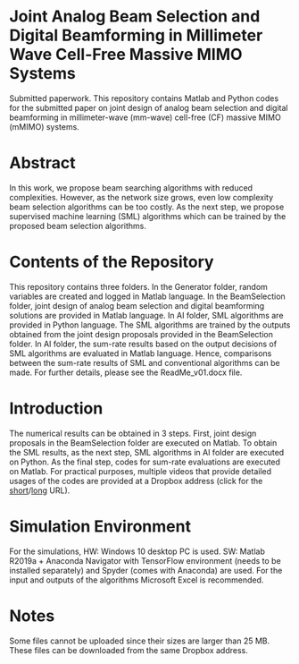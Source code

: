 # Joint Analog Beam Selection and Digital Beamforming in Millimeter Wave Cell-Free Massive MIMO Systems
Submitted paperwork.
This repository contains Matlab and Python codes for the submitted paper on joint design of analog beam selection and digital beamforming in millimeter-wave (mm-wave) cell-free (CF) massive MIMO (mMIMO) systems.
# Abstract
In this work, we propose beam searching algorithms with reduced complexities. However, as the network size grows, even low complexity beam selection algorithms can be too costly. As the next step, we propose supervised machine learning (SML) algorithms which can be trained by the proposed beam selection algorithms.
# Contents of the Repository
This repository contains three folders. In the Generator folder, random variables are created and logged in Matlab language. In the BeamSelection folder, joint design of analog beam selection and digital beamforming solutions are provided in Matlab language. In AI folder, SML algorithms are provided in Python language. The SML algorithms are trained by the outputs obtained from the joint design proposals provided in the BeamSelection folder. In AI folder, the sum-rate results based on the output decisions of SML algorithms are evaluated in Matlab language. Hence, comparisons between the sum-rate results of SML and conventional algorithms can be made. For further details, please see the ReadMe_v01.docx file.
# Introduction
The numerical results can be obtained in 3 steps. First, joint design proposals in the BeamSelection folder are executed on Matlab. To obtain the SML results, as the next step, SML algorithms in AI folder are executed on Python. As the final step, codes for sum-rate evaluations are executed on Matlab. For practical purposes, multiple videos that provide detailed usages of the codes are provided at a Dropbox address (click for the [short](https://tinyurl.com/beamselection)/[long](https://www.dropbox.com/sh/07dk4iatc1ahjps/AAAeSaKjjvgOxZ0W6tPh8RMFa?dl=0) URL).
# Simulation Environment
For the simulations, 
HW: Windows 10 desktop PC is used. 
SW: Matlab R2019a + Anaconda Navigator with TensorFlow environment (needs to be installed separately) and Spyder (comes with Anaconda) are used. For the input and outputs of the algorithms Microsoft Excel is recommended.
# Notes
Some files cannot be uploaded since their sizes are larger than 25 MB. These files can be downloaded from the same Dropbox address.
